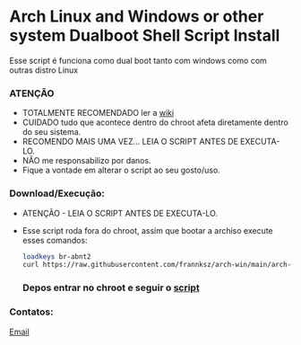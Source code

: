 # Arch Linux and Windows or other system Dualboot Shell Script Install

Esse script é funciona como dual boot tanto com windows como com outras distro Linux

### ATENÇÃO
- TOTALMENTE RECOMENDADO ler a [wiki](https://wiki.archlinux.org/title/Installation_guide)
- CUIDADO tudo que acontece dentro do chroot afeta diretamente dentro do seu sistema.
- RECOMENDO MAIS UMA VEZ... LEIA O SCRIPT ANTES DE EXECUTA-LO.
- NÃO me responsabilizo por danos.
- Fique a vontade em alterar o script ao seu gosto/uso.

### Download/Execução:

- ATENÇÃO - LEIA O SCRIPT ANTES DE EXECUTA-LO.

- Esse script roda fora do chroot, assim que bootar a archiso execute esses comandos:

  ```sh
  loadkeys br-abnt2
  curl https://raw.githubusercontent.com/frannksz/arch-win/main/arch-win.sh |bash
  ```

  ### Depos entrar no chroot e seguir o [script](https://github.com/frannksz/arch-chroot)

### Contatos:
[Email](mailto:fraank@riseup.net)
